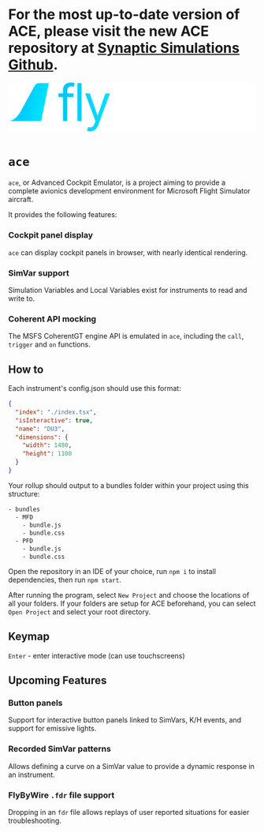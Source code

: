# For the most up-to-date version of ACE, please visit the new ACE repository at [Synaptic Simulations Github](https://github.com/synapticsim/ace-v3).

![FlyByWire Simulations](https://raw.githubusercontent.com/flybywiresim/branding/1391fc003d8b5d439d01ad86e2778ae0bfc8b682/tails-with-text/FBW-Color-Light.svg)

# `ace`

`ace`, or Advanced Cockpit Emulator, is a project aiming to provide a complete avionics development environment for Microsoft Flight Simulator aircraft.

It provides the following features:

### Cockpit panel display

`ace` can display cockpit panels in browser, with nearly identical rendering.

### SimVar support

Simulation Variables and Local Variables exist for instruments to read and write to.

### Coherent API mocking

The MSFS CoherentGT engine API is emulated in `ace`, including the `call`, `trigger` and `on` functions.

## How to

Each instrument's config.json should use this format:
```json
{
  "index": "./index.tsx",
  "isInteractive": true,
  "name": "DU3",
  "dimensions": {
    "width": 1480,
    "height": 1100
  }
}
```

Your rollup should output to a bundles folder within your project using this structure:
```
- bundles
  - MFD
    - bundle.js
    - bundle.css
  - PFD
    - bundle.js
    - bundle.css
```

Open the repository in an IDE of your choice, run `npm i` to install dependencies, then run `npm start`.

After running the program, select `New Project` and choose the locations of all your folders. 
If your folders are setup for ACE beforehand, you can select `Open Project` and select your root directory.

## Keymap

`Enter` - enter interactive mode (can use touchscreens)

## Upcoming Features

### Button panels

Support for interactive button panels linked to SimVars, K/H events, and support for emissive lights.

### Recorded SimVar patterns

Allows defining a curve on a SimVar value to provide a dynamic response in an instrument.

### FlyByWire `.fdr` file support

Dropping in an `fdr` file allows replays of user reported situations for easier troubleshooting.
